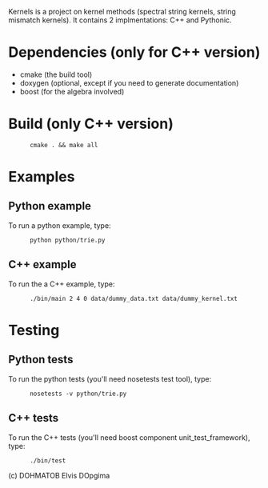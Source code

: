 Kernels is a project on kernel methods (spectral string kernels, string mismatch kernels).
It contains 2 implmentations: C++ and Pythonic.

Dependencies (only for C++ version)
===================================
* cmake (the build tool)
* doxygen (optional, except if you need to generate documentation)
* boost (for the algebra involved)


Build (only C++ version)
===================
          cmake . && make all

Examples
========

Python example
---------------
To run a python example, type:

          python python/trie.py

C++ example
-----------
To run the a C++ example, type:

          ./bin/main 2 4 0 data/dummy_data.txt data/dummy_kernel.txt

Testing
=======

Python tests
------------
To run the python tests (you'll need nosetests test tool), type:

          nosetests -v python/trie.py

C++ tests
---------
To run the C++ tests (you'll need boost component unit_test_framework), type:

          ./bin/test
          
(c) DOHMATOB Elvis DOpgima

